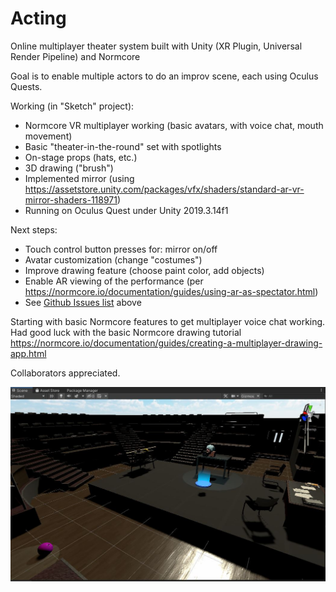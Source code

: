 # Acting
Online multiplayer theater system built with Unity (XR Plugin, Universal Render Pipeline) and Normcore

Goal is to enable multiple actors to do an improv scene, each using Oculus Quests.  

Working (in "Sketch" project):
* Normcore VR multiplayer working (basic avatars, with voice chat, mouth movement)
* Basic "theater-in-the-round" set with spotlights
* On-stage props (hats, etc.)
* 3D drawing ("brush")
* Implemented mirror (using https://assetstore.unity.com/packages/vfx/shaders/standard-ar-vr-mirror-shaders-118971)
* Running on Oculus Quest under Unity 2019.3.14f1

Next steps:
* Touch control button presses for: mirror on/off
* Avatar customization (change "costumes")
* Improve drawing feature (choose paint color, add objects)
* Enable AR viewing of the performance (per https://normcore.io/documentation/guides/using-ar-as-spectator.html)
* See [Github Issues list](https://github.com/tedbarnett/Acting/issues) above

Starting with basic Normcore features to get multiplayer voice chat working.  Had good luck with the basic Normcore drawing tutorial https://normcore.io/documentation/guides/creating-a-multiplayer-drawing-app.html

Collaborators appreciated.

![Alpha Screenshot](SketchUnityScreen.JPG)

